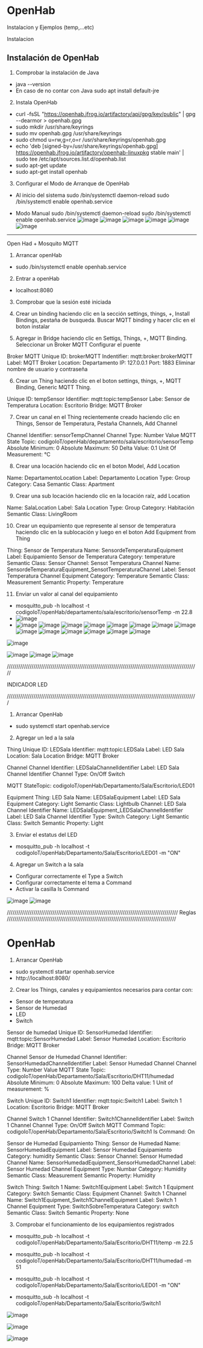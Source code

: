 # OpenHab
Instalacion y Ejemplos (temp,...etc)


Instalacion

## Instalación de OpenHab

1. Comprobar la instalación de Java
- java --version
- En caso de no contar con Java
	sudo apt install default-jre
	
2. Instala OpenHab
- curl -fsSL "https://openhab.jfrog.io/artifactory/api/gpg/key/public" | gpg --dearmor > openhab.gpg
- sudo mkdir /usr/share/keyrings
- sudo mv openhab.gpg /usr/share/keyrings
- sudo chmod u=rw,g=r,o=r /usr/share/keyrings/openhab.gpg
- echo 'deb [signed-by=/usr/share/keyrings/openhab.gpg] https://openhab.jfrog.io/artifactory/openhab-linuxpkg stable main' | sudo tee /etc/apt/sources.list.d/openhab.list
- sudo apt-get update
- sudo apt-get install openhab

3. Configurar el Modo de Arranque de OpenHab
- Al inicio del sistema
	sudo /bin/systemctl daemon-reload
        sudo /bin/systemctl enable openhab.service
        
- Modo Manual
	sudo /bin/systemctl daemon-reload
            sudo /bin/systemctl enable openhab.service
![image](https://user-images.githubusercontent.com/111370930/202962701-a35bc6a8-d0ac-4196-9dcc-b789ca092c9d.png)
![image](https://user-images.githubusercontent.com/111370930/202962804-3a0bed9c-ed51-49db-a6b4-b24a5eaecb36.png)
![image](https://user-images.githubusercontent.com/111370930/202963012-d873ca0b-b681-46df-aa3b-ce530d6bbfee.png)
![image](https://user-images.githubusercontent.com/111370930/202963071-eebe7762-727b-42bf-a8f0-78e42291e184.png)
![image](https://user-images.githubusercontent.com/111370930/202963107-85b1b908-b29a-47cb-9181-f06e0d40e3f7.png)
![image](https://user-images.githubusercontent.com/111370930/202965539-6b3660ab-8d2f-49fe-bca5-21f39d6c1888.png)

-------------------------------------------------------------------------------

Open Had + Mosquito MQTT

1. Arrancar openHab
- sudo /bin/systemctl enable openhab.service

2. Entrar a openHab
- localhost:8080

3. Comprobar que la sesión esté iniciada

4. Crear un binding haciendo clic en la sección settings, things, +, Install Bindings, pestaña de busqueda. Buscar MQTT binding y hacer clic en el boton instalar

5. Agregar in Bridge haciendo clic en Settigs, Things, +, MQTT Binding.
	Seleccionar un Broker MQTT
	Configurar el puente
	
Broker MQTT
Unique ID: brokerMQTT
Indentifier: mqtt:broker:brokerMQTT
Label: MQTT Broker
Location: Departamento
IP: 127.0.0.1
Port: 1883
Eliminar nombre de usuario y contraseña

6. Crear un Thing haciendo clic en el boton settings, things, +, MQTT Binding, Generic MQTT Thing.

Unique ID: tempSensor
Identifier: mqtt:topic:tempSensor
Labe: Sensor de Temperatura
Location: Escritorio
Bridge: MQTT Broker

7. Crear un canal en el Thing recientemente creado haciendo clic en Things, Sensor de Temperatura, Pestaña Channels, Add Channel

Channel Identifier: sensorTempChannel
Channel Type: Number Value
MQTT State Topic: codigoIoT/openHab/departamento/sala/escritorio/sensorTemp
Absolute Minimum: 0
Absolute Maximum: 50
Delta Value: 0.1
Unit Of Measurement: °C

8. Crear una locación haciendo clic en el boton Model, Add Location

Name: DepartamentoLocation
Label: Departamento Location
Type: Group
Category: Casa
Semantic Class: Apartment

9. Crear una sub locación haciendo clic en la locación raíz, add Location

Name: SalaLocation
Label: Sala Location
Type: Group
Category: Habitación
Semantic Class: LivingRoom

10. Crear un equipamiento que represente al sensor de temperatura haciendo clic en la sublocación y luego en el boton Add Equipment from Thing

Thing: Sensor de Temperatura
Name: SensordeTemperaturaEquipment
Label: Equipamiento Sensor de Temperatura
Category: temperature
Semantic Class: Sensor
Channel: Sensot Temperatura Channel
Name: SensordeTemperaturaEquipment_SensotTemperaturaChannel
Label: Sensot Temperatura Channel Equipment
Category: Temperature
Semantic Class: Measurement
Semantic Property: Temperature

11. Enviar un valor al canal del equipamiento
- mosquitto_pub -h localhost -t codigoIoT/openHab/departamento/sala/escritorio/sensorTemp -m 22.8
- ![image](https://user-images.githubusercontent.com/111370930/202964946-c10e6206-2ff5-42e6-b111-1997a2a05c49.png)
- ![image](https://user-images.githubusercontent.com/111370930/202964976-1c055cd0-e294-4e4b-b190-cd781f4841a8.png)
![image](https://user-images.githubusercontent.com/111370930/202964989-c5a1a901-479e-45e5-9ae4-b5fe35941cf7.png)
![image](https://user-images.githubusercontent.com/111370930/202966012-9dc3a394-18a9-4667-9bc5-5777d1b2e0f8.png)
![image](https://user-images.githubusercontent.com/111370930/202966034-99e948f7-f4bb-4bae-a664-a4f2d671a27a.png)
![image](https://user-images.githubusercontent.com/111370930/202966047-911597a1-5e5a-4bbd-83e2-dd75c7908a9e.png)
![image](https://user-images.githubusercontent.com/111370930/202966065-177afdd9-2411-4987-a434-3591e6816310.png)
![image](https://user-images.githubusercontent.com/111370930/202966083-2e6dbee1-6c59-45c0-ae64-e2728ed4617e.png)
![image](https://user-images.githubusercontent.com/111370930/202966111-e0bd4cf9-571d-4323-b4b0-042bb883335c.png)
![image](https://user-images.githubusercontent.com/111370930/202966155-e98ade95-f5ce-493e-8261-c121bb6c621f.png)
![image](https://user-images.githubusercontent.com/111370930/202966176-e93c10ba-7507-48a6-82d9-1f666d36e563.png)
![image](https://user-images.githubusercontent.com/111370930/202966181-d7e3cd49-40ba-4eb7-bb80-2256612af699.png)
![image](https://user-images.githubusercontent.com/111370930/202966267-b448ac39-13e5-4305-9d11-4851f1bddf25.png)
![image](https://user-images.githubusercontent.com/111370930/202966303-c45e8365-a5ef-4514-a6d1-99a26c9880a3.png)
![image](https://user-images.githubusercontent.com/111370930/202966333-28813269-402a-4bc2-81a3-5dcf894f1bf2.png)

![image](https://user-images.githubusercontent.com/111370930/202966359-89230241-a284-4246-9006-751c0c12de38.png)

![image](https://user-images.githubusercontent.com/111370930/202966382-46ac7c3b-4fb0-4707-a459-711cd6fa95e2.png)
![image](https://user-images.githubusercontent.com/111370930/202966425-fd401969-0a9e-4f7d-b10b-8cdfa64c97df.png)
![image](https://user-images.githubusercontent.com/111370930/202966464-b0ca423d-cffc-4565-88ff-fd15f2a05faf.png)

/////////////////////////////////////////////////////////////////////////////////////////////////////

INDICADOR LED

////////////////////////////////////////////////////////////////////////////////////////////////////

1. Arrancar OpenHab
- sudo systemctl start openhab.service

2. Agregar un led a la sala

Thing
Unique ID: LEDSala
Identifier: mqtt:topic:LEDSala
Label: LED Sala
Location: Sala Location
Bridge: MQTT Broker

Channel
Channel Identifier: LEDSalaChannelIdentifier
Label: LED Sala Channel Identifier
Channel Type: On/Off Switch

MQTT StateTopic: codigoIoT/openHab/Departamento/Sala/Escritorio/LED01

Equipment
Thing: LED Sala
Name: LEDSalaEquipment
Label: LED Sala Equipment
Category: Light
Semantic Class: Lightbulb
Channel: LED Sala Channel Identifier
Name: LEDSalaEquipment_LEDSalaChannelIdentifier
Label: LED Sala Channel Identifier
Type: Switch
Category: Light
Semantic Class: Switch
Semantic Property: Light

3. Enviar el estatus del LED
- mosquitto_pub -h localhost -t codigoIoT/openHab/Departamento/Sala/Escritorio/LED01 -m "ON"

4. Agregar un Switch a la sala
- Configurar correctamente el Type a Switch
- Configurar correctamente el tema a Command
- Activar la casilla Is Command


![image](https://user-images.githubusercontent.com/111370930/203386588-75b3a5fb-d376-46bf-b6f8-58838e0f11f8.png)
![image](https://user-images.githubusercontent.com/111370930/203386984-5d968d61-adb5-455e-a16f-f5ebf7185443.png)

//////////////////////////////////////////////////////////////////////////////////////////
Reglas
/////////////////////////////////////////////////////////////////////////////////////////
# OpenHab

1. Arrancar OpenHab
- sudo systemctl startar openhab.service
- http://localhost:8080/

2. Crear los Things, canales y equipamientos necesarios para contar con:
- Sensor de temperatura
- Sensor de Humedad
- LED
- Switch

Sensor de humedad
Unique ID: SensorHumedad
Identifier: mqtt:topic:SensorHumedad
Label: Sensor Humedad
Location: Escritorio
Bridge: MQTT Broker

Channel Sensor de Humedad
Channel Identifier: SensorHumedadChannelIdentifier
Label: Sensor Humedad Channel
Channel Type: Number Value
MQTT State Topic: codigoIoT/openHab/Departamento/Sala/Escritorio/DHT11/humedad
Absolute Minimum: 0
Absolute Maximum: 100
Delta value: 1
Unit of measurement: %

Switch
Unique ID: Switch1
Identifier: mqtt:topic:Switch1
Label: Switch 1
Location: Escritorio
Bridge: MQTT Broker

Channel Switch 1
Channel Identifier: Switch1ChannelIdentifier
Label: Switch 1 Channel
Channel Type: On/Off Switch
MQTT Command Topic: codigoIoT/openHab/Departamento/Sala/Escritorio/Switch1
Is Command: On

Sensor de Humedad Equipamiento
Thing: Sensor de Humedad
Name: SensorHumedadEquipment
Label: Sensor Humedad Equipamiento
Category: humidity
Semantic Class: Sensor
Channel: Sensor Humedad Channel
Name: SensorHumedadEquipment_SensorHumedadChannel
Label: Sensor Humedad Channel Equipment
Type: Numbar
Category: Humidity
Semantic Class: Measurement
Semantic Property: Humidity

Switch
Thing: Switch 1
Name: Switch1Equipment
Label: Switch 1 Equipment
Category: Switch
Semantic Class: Equipment
Channel: Switch 1 Channel
Name: Switch1Equipment_Switch1ChannelEquipment
Label: Switch 1 Channel Equipment
Type: SwitchSobreTemperatura
Category: switch
Semantic Class: Switch
Semantic Property: None

3. Comprobar el funcionamiento de los equipamientos registrados

- mosquitto_pub -h localhost -t codigoIoT/openHab/Departamento/Sala/Escritorio/DHT11/temp -m 22.5

- mosquitto_pub -h localhost -t codigoIoT/openHab/Departamento/Sala/Escritorio/DHT11/humedad -m 51

- mosquitto_pub -h localhost -t codigoIoT/openHab/Departamento/Sala/Escritorio/LED01 -m "ON"

- mosquitto_sub -h localhost -t codigoIoT/openHab/Departamento/Sala/Escritorio/Switch1

![image](https://user-images.githubusercontent.com/111370930/203856664-5ff48911-74b6-4e4e-af35-9f90e2ea20a2.png)

![image](https://user-images.githubusercontent.com/111370930/203856696-b0b18c2c-2739-478c-a11c-b7932dfc3d6b.png)


![image](https://user-images.githubusercontent.com/111370930/203856718-59d16215-da25-454a-9a15-bb84f7c288f2.png)











